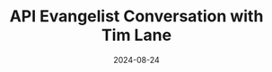 ---
title: API Evangelist Conversation with Tim Lane
description: This is the second pilot for the new API Evangelist Conversations. This is an off the record edition where I interview my alter ego Tim Lane, but obfuscate my voice and hide my face. Like the first one, it isn't that smooth as it is awkward to interview yourself, but I am also just getting started with all the production around this series.
date: 2024-08-24
image: https://i.ytimg.com/vi/SYHY6tJhOhc/hqdefault.jpg
youtubeUrl: https://youtu.be/SYHY6tJhOhc
guestName: Tim Lane
guestRole: Software Developer
guestCompany: ACME Corporation
guestIndustry: Circus and Entertainment
guestImage: https://s3.amazonaws.com/kinlane-productions2/api-evangelist-logos/api-evangelist-red-seal.png
bio: I a software developer working in the circus and entertainment industry producing simple HTTP APIs for use internally.
obfuscated: true
conversation:

    - question: What is your name?
      answer: I'm Tim Lane. 

    - question: What is your role?
      answer: I'm a software engineer.  

    - question: Where do you work?
      answer: I work for Acme Corporation. 
      
    - question: What industry do you work in?
      answer: I work in the circus and entertainment industry.   
      
    - question: Are you an API producer, consumer, service provider, tooling provider, or analyst?
      answer: >-
        I produce and consume APIs. I wouldn't say I'm good at it, but probably better than most.

        I take the time to think about the business and technology of APIs, and I slow down enough to put on the hat of my API consumers. I like a simple API. I don't like it when my APIs get too big and bloated. I prefer to keep them separate and modular unless they work together to accomplish a specific business objective.

        I take care to make sure my APIs are intuitive and easy to understand because I have used a lot of APIs in my career and I do not want people to go through the pain and suffering that I have gone through over the years. 

    - question: Why do APIs matter? 
      answer: >-
        They are an easy way to make data available. I don't have to learn a lot about or care about your back end or the programming languages that you use. APIs make it easy for me to provide data, code, and other resources inside and outside my company in many different applications. API gateways make it easy to do the authentication, rate limiting, and other things I don't like to do over and over with each API I build.

        So I really like being the guy who can create easy, simple to use APIs that can be used in any way you like in any type of application. The best part of all of this is I don't have to do any front end work. 

    - question: Are APIs a priority with your leadership?
      answer: >-
        On the surface they are and, and in word they are, but they really don't have a clue why they matter or what, what, what they do.

        I guess I need to do a better job of educating them. I also need to convince them to invest more in educating business teams on why API's matter and how they work right now. API first is just a buzzword that you have to say, or people think you sound stupid, but honestly, there isn't much behind it other than talk.

        If I asked anyone to walk me through what API meant, nobody would be able to do it. I'm sure, uh, you catch me on a bad day. I probably can't articulate it either. 

    - question: What is your biggest challenge with APIs?
      answer: >-
        Well, just carving out the time to do them, right? I have such a huge workload as well as a full calendar of meetings and, and in a company that doesn't really value self service and I'm in an immense and often unrealistic amount of pressure to deliver new products and features.

        If I could just get 25 percent more time without meetings, I could move mountains when it comes to the consistency, quality, and reliability of my APIs. Instead, I find myself cutting corners on documentation, examples, and other resources that would save consumers of my APIs time and money. And since most of my APIs are used within my own company, this would save us a lot of time and a lot of money.

    - question: Why do you think people don’t care about APIs?
      answer: >-
        People just take them for granted. Kind of like electricity or water. They just expect them to work. And then they don't really think much about it until they get their bill. I don't think people see APIs when they're viewing a dashboard in their work or swiping through their Instagram feed.

        They see the end result of those API resources. But I don't think they often associate this with anything. I don't think they ever think much about it. People tend to be aware of the, just unaware of the number of APIs that, that they depend on each day, let alone who makes those APIs and how those APIs are shaping their world.

        Honestly, I think even if they did know more, like me, they still wouldn't be given all the time they need to think about it. They just don't have the time in their day or the priorities to properly pay attention to APIs. 

    - question: Do you work with REST APIs?
      answer: >-
        Yes, that's all I work with. One team I was on for a while was experimenting with GraphQL, but I've never actually seen it put into production.

        I would say my APIs are almost always REST, or whatever that means. I, I read one time on, on level, whatever rest and hypermedia, but it really seemed like, like too much for me. I just use HTTP to make JSON available via different paths. I keep it simple, man. I do try to keep things plain language using resources.

        I use my HTTP methods and I put a lot of thought into how I expose different resources, capabilities, and other algorithms. But honestly, I don't sweat it too much. I just think a simple HTTP API will win out over any type of API just because it's really cheap and easy to use. 

    - question: Do you use OpenAPI?
      answer: >-      
        I do. I started using it to generate redoc documentation, and now I'm using it to generate SDKs.

        I think I've also imported them into Postman to generate Postman collections. I've even begun hand editing them to improve on them. I wouldn't say I'm designed first as I depend on the Amazon API gateway to generate my open API for me, but I do spend a lot of time cleaning it up and improving the design of it.

        So it looks better in documentation. It is handy for, for also sharing with people who use my APIs. Like I said, most of my API consumers are internal in my company, and I find it really useful for answering their questions. I just give them an open API most of the time and, and they go away. 

    - question: What is the most interesting part of your job?
      answer: >-    
        Solving problems. Actually solving the problem for whoever's using my API. I see understanding their requests as a kind of puzzle. I love it when they give me requirements and tell me their story, and I'm able to come back with something that reflects what they need. I like learning how people who need APIs in web, mobile, or even now artificial intelligence applications, how they see APIs, data, algorithms, and other things that I can make available.

        I like it when I get to produce an API, but also consume other APIs as part of the process. You have to be mindful of your dependencies, but API orchestration always makes for a really cool puzzle. Keeps me interested. 

    - question: What book are you reading?
      answer: >-    
        Uh, I'm reading a book on artificial history of natural intelligence, thinking with machines from Descartes to the digital age, it's written by David W. Bates. Not really excited about the whole AI thing like everyone else, but I enjoy reading about how we got to where we're at. Both the technology side, but also just what we think intelligence is, let alone artificial intelligence. A lot of what we collectively believe about artificial intelligence It comes from a lot of really messed up concepts involved with religion, white supremacy, and colonialism.

        I'm more interested in why people are so interested in AI than I'm interested in AI itself. I actually think there's, there's a lot more there to talk about. Then what API does in, for me as a software developer.              
---